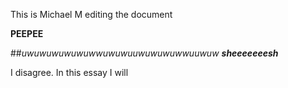 This is Michael M editing the document

**PEEPEE**


##_uwuwuwuwuwuwwuwuwuuwuwuwuwwuuwuw_
_**sheeeeeeesh**_

I disagree. In this essay I will
